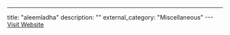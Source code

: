 ---
title: "aleemladha"
description: ""
external_category: "Miscellaneous"
---[Visit Website](https://github.com/aleemladha)

